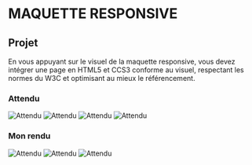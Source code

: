 # MAQUETTE RESPONSIVE 

## Projet 

En vous appuyant sur le visuel de la maquette responsive, vous devez intégrer une page en HTML5 et CCS3
conforme au visuel, respectant les normes du W3C et optimisant au mieux le référencement.

### Attendu 

![Attendu](./.github/preview/attendu/screenshot_1.png)
![Attendu](./.github/preview/attendu/screenshot_2.png)
![Attendu](./.github/preview/attendu/screenshot_3.png)
![Attendu](./.github/preview/attendu/screenshot_4.png)

### Mon rendu

![Attendu](./.github/preview/1.png)
![Attendu](./.github/preview/2.png)
![Attendu](./.github/preview/3.png)

